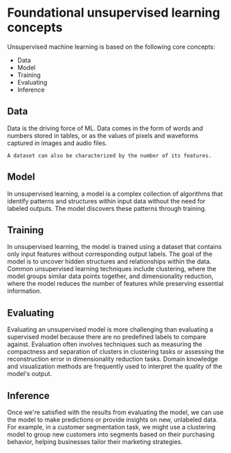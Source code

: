 # Foundational unsupervised learning concepts

Unsupervised machine learning is based on the following core concepts:

- Data
- Model
- Training
- Evaluating
- Inference

## Data

Data is the driving force of ML. Data comes in the form of words and numbers stored in tables, or as the values of pixels and waveforms captured in images and audio files.

`A dataset can also be characterized by the number of its features.`

## Model

In unsupervised learning, a model is a complex collection of algorithms that identify patterns and structures within input data without the need for labeled outputs. The model discovers these patterns through training.

## Training

In unsupervised learning, the model is trained using a dataset that contains only input features without corresponding output labels. The goal of the model is to uncover hidden structures and relationships within the data. Common unsupervised learning techniques include clustering, where the model groups similar data points together, and dimensionality reduction, where the model reduces the number of features while preserving essential information.

## Evaluating

Evaluating an unsupervised model is more challenging than evaluating a supervised model because there are no predefined labels to compare against. Evaluation often involves techniques such as measuring the compactness and separation of clusters in clustering tasks or assessing the reconstruction error in dimensionality reduction tasks. Domain knowledge and visualization methods are frequently used to interpret the quality of the model's output.

## Inference

Once we're satisfied with the results from evaluating the model, we can use the model to make predictions or provide insights on new, unlabeled data. For example, in a customer segmentation task, we might use a clustering model to group new customers into segments based on their purchasing behavior, helping businesses tailor their marketing strategies.
